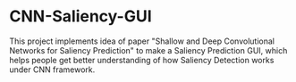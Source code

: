 # CNN-Saliency-GUI
This project implements idea of paper "Shallow and Deep Convolutional Networks for Saliency Prediction" to make a Saliency Prediction GUI, which helps people get better understanding of how Saliency Detection works under CNN framework.
